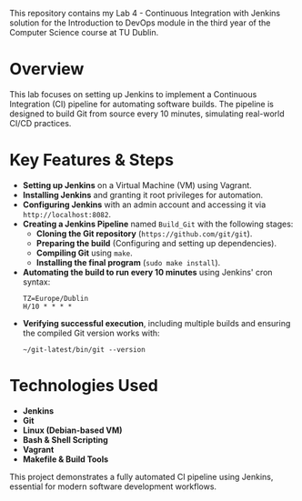This repository contains my Lab 4 - Continuous Integration with Jenkins solution for the Introduction to DevOps module in the third year of the Computer Science course at TU Dublin. 

# Overview  

This lab focuses on setting up Jenkins to implement a Continuous Integration (CI) pipeline for automating software builds. The pipeline is designed to build Git from source every 10 minutes, simulating real-world CI/CD practices.

# Key Features & Steps

- **Setting up Jenkins** on a Virtual Machine (VM) using Vagrant.
- **Installing Jenkins** and granting it root privileges for automation.
- **Configuring Jenkins** with an admin account and accessing it via `http://localhost:8082`.
- **Creating a Jenkins Pipeline** named `Build_Git` with the following stages:
  - **Cloning the Git repository** (`https://github.com/git/git`).
  - **Preparing the build** (Configuring and setting up dependencies).
  - **Compiling Git** using `make`.
  - **Installing the final program** (`sudo make install`).
- **Automating the build to run every 10 minutes** using Jenkins' cron syntax:  
  ```  
  TZ=Europe/Dublin  
  H/10 * * * *  
  ```
- **Verifying successful execution**, including multiple builds and ensuring the compiled Git version works with:  
  ```  
  ~/git-latest/bin/git --version  
  ```
  
# Technologies Used

- **Jenkins**
- **Git**
- **Linux (Debian-based VM)**
- **Bash & Shell Scripting**
- **Vagrant**
- **Makefile & Build Tools**

This project demonstrates a fully automated CI pipeline using Jenkins, essential for modern software development workflows.
